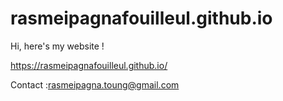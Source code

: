 # rasmeipagnafouilleul.github.io
Hi, here's my website !

https://rasmeipagnafouilleul.github.io/

Contact :rasmeipagna.toung@gmail.com
